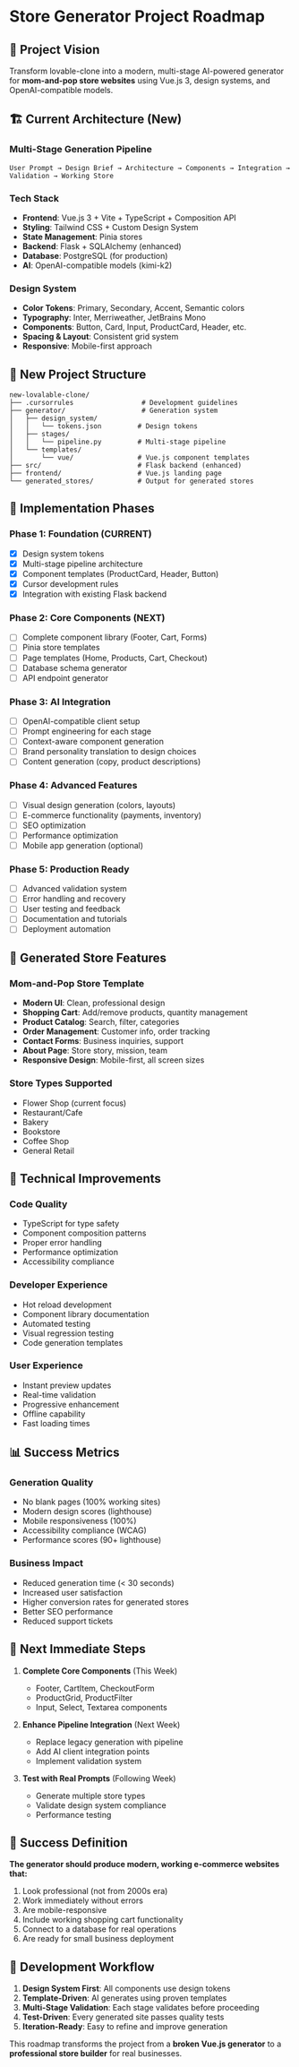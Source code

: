 # Store Generator Project Roadmap

## 🎯 Project Vision
Transform lovable-clone into a modern, multi-stage AI-powered generator for **mom-and-pop store websites** using Vue.js 3, design systems, and OpenAI-compatible models.

## 🏗️ Current Architecture (New)

### **Multi-Stage Generation Pipeline**
```
User Prompt → Design Brief → Architecture → Components → Integration → Validation → Working Store
```

### **Tech Stack**
- **Frontend**: Vue.js 3 + Vite + TypeScript + Composition API
- **Styling**: Tailwind CSS + Custom Design System
- **State Management**: Pinia stores
- **Backend**: Flask + SQLAlchemy (enhanced)
- **Database**: PostgreSQL (for production)
- **AI**: OpenAI-compatible models (kimi-k2)

### **Design System**
- **Color Tokens**: Primary, Secondary, Accent, Semantic colors
- **Typography**: Inter, Merriweather, JetBrains Mono
- **Components**: Button, Card, Input, ProductCard, Header, etc.
- **Spacing & Layout**: Consistent grid system
- **Responsive**: Mobile-first approach

## 📁 New Project Structure

```
new-lovalable-clone/
├── .cursorrules                 # Development guidelines
├── generator/                   # Generation system
│   ├── design_system/
│   │   └── tokens.json         # Design tokens
│   ├── stages/
│   │   └── pipeline.py         # Multi-stage pipeline
│   └── templates/
│       └── vue/                # Vue.js component templates
├── src/                        # Flask backend (enhanced)
├── frontend/                   # Vue.js landing page
└── generated_stores/           # Output for generated stores
```

## 🚀 Implementation Phases

### **Phase 1: Foundation (CURRENT)**
- [x] Design system tokens
- [x] Multi-stage pipeline architecture
- [x] Component templates (ProductCard, Header, Button)
- [x] Cursor development rules
- [x] Integration with existing Flask backend

### **Phase 2: Core Components (NEXT)**
- [ ] Complete component library (Footer, Cart, Forms)
- [ ] Pinia store templates
- [ ] Page templates (Home, Products, Cart, Checkout)
- [ ] Database schema generator
- [ ] API endpoint generator

### **Phase 3: AI Integration**
- [ ] OpenAI-compatible client setup
- [ ] Prompt engineering for each stage
- [ ] Context-aware component generation
- [ ] Brand personality translation to design choices
- [ ] Content generation (copy, product descriptions)

### **Phase 4: Advanced Features**
- [ ] Visual design generation (colors, layouts)
- [ ] E-commerce functionality (payments, inventory)
- [ ] SEO optimization
- [ ] Performance optimization
- [ ] Mobile app generation (optional)

### **Phase 5: Production Ready**
- [ ] Advanced validation system
- [ ] Error handling and recovery
- [ ] User testing and feedback
- [ ] Documentation and tutorials
- [ ] Deployment automation

## 🎨 Generated Store Features

### **Mom-and-Pop Store Template**
- **Modern UI**: Clean, professional design
- **Shopping Cart**: Add/remove products, quantity management
- **Product Catalog**: Search, filter, categories
- **Order Management**: Customer info, order tracking
- **Contact Forms**: Business inquiries, support
- **About Page**: Store story, mission, team
- **Responsive Design**: Mobile-first, all screen sizes

### **Store Types Supported**
- Flower Shop (current focus)
- Restaurant/Cafe
- Bakery
- Bookstore
- Coffee Shop
- General Retail

## 🔧 Technical Improvements

### **Code Quality**
- TypeScript for type safety
- Component composition patterns
- Proper error handling
- Performance optimization
- Accessibility compliance

### **Developer Experience**
- Hot reload development
- Component library documentation
- Automated testing
- Visual regression testing
- Code generation templates

### **User Experience**
- Instant preview updates
- Real-time validation
- Progressive enhancement
- Offline capability
- Fast loading times

## 📊 Success Metrics

### **Generation Quality**
- No blank pages (100% working sites)
- Modern design scores (lighthouse)
- Mobile responsiveness (100%)
- Accessibility compliance (WCAG)
- Performance scores (90+ lighthouse)

### **Business Impact**
- Reduced generation time (< 30 seconds)
- Increased user satisfaction
- Higher conversion rates for generated stores
- Better SEO performance
- Reduced support tickets

## 🚦 Next Immediate Steps

1. **Complete Core Components** (This Week)
   - Footer, CartItem, CheckoutForm
   - ProductGrid, ProductFilter
   - Input, Select, Textarea components

2. **Enhance Pipeline Integration** (Next Week)
   - Replace legacy generation with pipeline
   - Add AI client integration points
   - Implement validation system

3. **Test with Real Prompts** (Following Week)
   - Generate multiple store types
   - Validate design system compliance
   - Performance testing

## 🎯 Success Definition

**The generator should produce modern, working e-commerce websites that:**
1. Look professional (not from 2000s era)
2. Work immediately without errors
3. Are mobile-responsive
4. Include working shopping cart functionality
5. Connect to a database for real operations
6. Are ready for small business deployment

## 🤝 Development Workflow

1. **Design System First**: All components use design tokens
2. **Template-Driven**: AI generates using proven templates
3. **Multi-Stage Validation**: Each stage validates before proceeding
4. **Test-Driven**: Every generated site passes quality tests
5. **Iteration-Ready**: Easy to refine and improve generation

This roadmap transforms the project from a **broken Vue.js generator** to a **professional store builder** for real businesses. 